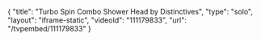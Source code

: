 {
    "title": "Turbo Spin Combo Shower Head by Distinctives",
    "type": "solo",
    "layout": "iframe-static",
    "videoId": "111179833",
    "url": "\/tvpembed\/111179833"
}
